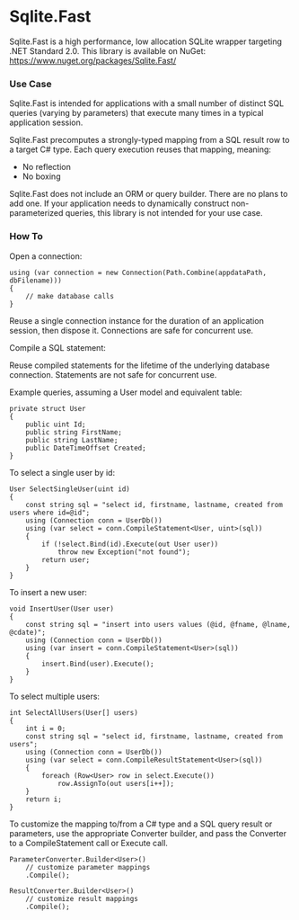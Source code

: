 # Sqlite.Fast

Sqlite.Fast is a high performance, low allocation SQLite wrapper targeting .NET Standard 2.0. This library is available on NuGet: https://www.nuget.org/packages/Sqlite.Fast/

### Use Case
 
Sqlite.Fast is intended for applications with a small number of distinct SQL queries (varying by parameters) that execute many times in a typical application session.

Sqlite.Fast precomputes a strongly-typed mapping from a SQL result row to a target C# type. Each query execution reuses that mapping, meaning:
* No reflection
* No boxing

Sqlite.Fast does not include an ORM or query builder. There are no plans to add one. If your application needs to dynamically construct non-parameterized queries, this library is not intended for your use case.

### How To

Open a connection:

```
using (var connection = new Connection(Path.Combine(appdataPath, dbFilename)))
{
    // make database calls
}
```

Reuse a single connection instance for the duration of an application session, then dispose it. Connections are safe for concurrent use.

Compile a SQL statement:

Reuse compiled statements for the lifetime of the underlying database connection. Statements are not safe for concurrent use.

Example queries, assuming a User model and equivalent table:

```
private struct User
{
    public uint Id;
    public string FirstName;
    public string LastName;
    public DateTimeOffset Created;
}
```

To select a single user by id:

```
User SelectSingleUser(uint id) 
{
    const string sql = "select id, firstname, lastname, created from users where id=@id";
    using (Connection conn = UserDb())
    using (var select = conn.CompileStatement<User, uint>(sql))
    {
        if (!select.Bind(id).Execute(out User user))
            throw new Exception("not found");
        return user;
    }
}
```

To insert a new user:

```
void InsertUser(User user)
{
    const string sql = "insert into users values (@id, @fname, @lname, @cdate)";
    using (Connection conn = UserDb())
    using (var insert = conn.CompileStatement<User>(sql))
    {
        insert.Bind(user).Execute();
    }
}
```

To select multiple users:

```
int SelectAllUsers(User[] users)
{
    int i = 0;
    const string sql = "select id, firstname, lastname, created from users";
    using (Connection conn = UserDb())
    using (var select = conn.CompileResultStatement<User>(sql))
    {
        foreach (Row<User> row in select.Execute())
            row.AssignTo(out users[i++]);
    }
    return i;
}
```

To customize the mapping to/from a C# type and a SQL query result or parameters, use the appropriate Converter builder, and pass the Converter to a CompileStatement call or Execute call.

```
ParameterConverter.Builder<User>()
    // customize parameter mappings
    .Compile();

ResultConverter.Builder<User>()
    // customize result mappings
    .Compile();
```
